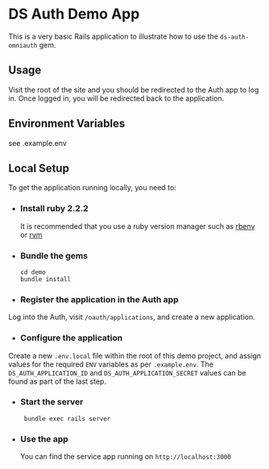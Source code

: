 # DS Auth Demo App

This is a very basic Rails application to illustrate how to use the
`ds-auth-omniauth` gem.

## Usage
Visit the root of the site and you should be redirected to the Auth app
to log in. Once logged in, you will be redirected back to the
application.

## Environment Variables
see .example.env

## Local Setup
To get the application running locally, you need to:

 * ### Install ruby 2.2.2
 	It is recommended that you use a ruby version manager such as [rbenv](http://rbenv.org/) or [rvm](https://rvm.io/)

 * ### Bundle the gems
       cd demo
       bundle install

 * ### Register the application in the Auth app

 Log into the Auth, visit `/oauth/applications`, and create a new
application.

 * ### Configure the application

 Create a new `.env.local` file within the root of this demo project,
and assign values for the required `ENV` variables as per
`.example.env`. The `DS_AUTH_APPLICATION_ID` and
`DS_AUTH_APPLICATION_SECRET` values can be found as part of the last
step.

 * ### Start the server
 		bundle exec rails server

 * ### Use the app

 	You can find the service app running on `http://localhost:3000`

